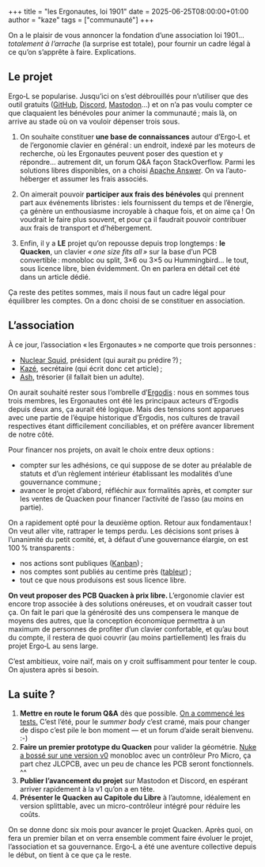 +++
title = "les Ergonautes, loi 1901"
date = 2025-06-25T08:00:00+01:00
author = "kaze"
tags = ["communauté"]
+++

On a le plaisir de vous annoncer la fondation d’une association loi 1901…
*totalement à l’arrache* (la surprise est totale), pour fournir un cadre légal à
ce qu’on s’apprête à faire. Explications.

<!--more-->

## Le projet

Ergo‑L se popularise. Jusqu’ici on s’est débrouillés pour n’utiliser que des
outil gratuits ([GitHub][], [Discord][], [Mastodon][]…) et on n’a pas voulu
compter ce que claquaient les bénévoles pour animer la communauté ; mais là,
on arrive au stade où on va vouloir dépenser trois sous.

1. On souhaite constituer **une base de connaissances** autour d’Ergo‑L et de
   l’ergonomie clavier en général : un endroit, indexé par les moteurs de
recherche, où les Ergonautes peuvent poser des question et y répondre… autrement
dit, un forum Q&A façon StackOverflow. Parmi les solutions libres disponibles,
on a choisi [Apache Answer][]. On va l’auto-héberger et assumer les frais
associés.

2. On aimerait pouvoir **participer aux frais des bénévoles** qui prennent part
   aux événements libristes : iels fournissent du temps et de l’ênergie, ça
génère un enthousiasme incroyable à chaque fois, et on aime ça ! On voudrait le
faire plus souvent, et pour ça il faudrait pouvoir contribuer aux frais de
transport et d’hébergement.

3. Enfin, il y a **LE** projet qu’on repousse depuis trop longtemps : **le
   Quacken**, un clavier <i lang="en">« one size fits all »</i> sur la base d’un
PCB convertible : monobloc ou split, 3×6 ou 3×5 ou Hummingbird… le tout, sous
licence libre, bien évidemment. On en parlera en détail cet été dans un article
dédié.

Ça reste des petites sommes, mais il nous faut un cadre légal pour équilibrer
les comptes. On a donc choisi de se constituer en association.

## L’association

À ce jour, l’association « les Ergonautes » ne comporte que trois personnes :

- [Nuclear Squid][], président (qui aurait pu prédire ?) ;
- [Kazé][], secrétaire (qui écrit donc cet article) ;
- [Ash][], trésorier (il fallait bien un adulte).

On aurait souhaité rester sous l’ombrelle d’[Ergodis][] : nous en sommes tous
trois membres, les Ergonautes ont été les principaux acteurs d’Ergodis depuis
deux ans, ça aurait été logique. Mais des tensions sont apparues avec une partie
de l’équipe historique d’Ergodis, nos cultures de travail respectives étant
difficilement conciliables, et on préfère avancer librement de notre côté.

Pour financer nos projets, on avait le choix entre deux options :

- compter sur les adhésions, ce qui suppose de se doter au préalable de statuts
  et d’un règlement intérieur établissant les modalités d’une gouvernance
  commune ;
- avancer le projet d’abord, réfléchir aux formalités après, et compter sur les
  ventes de Quacken pour financer l’activité de l’asso (au moins en partie).

On a rapidement opté pour la deuxième option. Retour aux fondamentaux !
On veut aller vite, rattraper le temps perdu. Les décisions sont prises à
l’unanimité du petit comité, et, à défaut d’une gouvernance élargie, on est
100 % transparents :

- nos actions sont publiques ([Kanban][]) ;
- nos comptes sont publiés au centime près ([tableur][]) ;
- tout ce que nous produisons est sous licence libre.

**On veut proposer des PCB Quacken à prix libre.** L’ergonomie clavier est
encore trop associée à des solutions onéreuses, et on voudrait casser tout ça.
On fait le pari que la générosité des uns compensera le manque de moyens des
autres, que la conception économique permettra à un maximum de personnes de
profiter d’un clavier confortable, et qu’au bout du compte, il restera de quoi
couvrir (au moins partiellement) les frais du projet Ergo‑L au sens large. 

C’est ambitieux, voire naïf, mais on y croit suffisamment pour tenter le coup.
On ajustera après si besoin.

## La suite ?

1. **Mettre en route le forum Q&A** dès que possible. [On a commencé les
   tests.](https://37.59.115.120) C’est l’été, pour le <i lang="en">summer
   body</i> c’est cramé, mais pour changer de dispo c’est pile le bon moment —
   et un forum d’aide serait bienvenu. :-)
2. **Faire un premier prototype du Quacken** pour valider la géométrie. [Nuke a
   bossé sur une version v0][Quacken] monobloc avec un contrôleur Pro Micro, ça
   part chez JLCPCB, avec un peu de chance les PCB seront fonctionnels. ^^
3. **Publier l’avancement du projet** sur Mastodon et Discord, en espérant
   arriver rapidement à la v1 qu’on a en tête.
4. **Présenter le Quacken au Capitole du Libre** à l’automne, idéalement en
   version splittable, avec un micro-contrôleur intégré pour réduire les coûts.

On se donne donc six mois pour avancer le projet Quacken. Après quoi, on fera un
premier bilan et on verra ensemble comment faire évoluer le projet,
l’association et sa gouvernance. Ergo‑L a été une aventure collective depuis le
début, on tient à ce que ça le reste.

[Apache Answer]: https://answer.apache.org
[Nuclear Squid]: https://github.com/Nuclear-Squid
[Kazé]:          https://github.com/fabi1cazenave
[Ash]:           https://github.com/ashenfae

[GitHub]:   https://github.com/Nuclear-Squid/ErgoL
[Discord]:  https://discord.gg/5xR5K3nAFX
[Mastodon]: https://piaille.fr/@ergol
[Ergodis]:  https://ergodis.org
[Kanban]:   https://cryptpad.fr/kanban/#/2/kanban/view/lTkAoXS8JCim+nrKpZEtUzq31gvGCjj7MxCb4YeWnfo/
[tableur]:  https://cryptpad.fr/sheet/#/2/sheet/view/cwaHDSw-Vbs3TlNUzlV4D-K4GBPBebHShm8JctbfTqM/
[Quacken]:  https://github.com/Nuclear-Squid/Quacken
